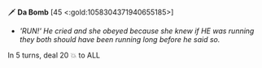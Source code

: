 🗡️ **Da Bomb** [45 <:gold:1058304371940655185>]
- *'RUN!' He cried and she obeyed because she knew if HE was running they both should have been running long before he said so.*

In 5 turns, deal 20 💥 to ALL 
